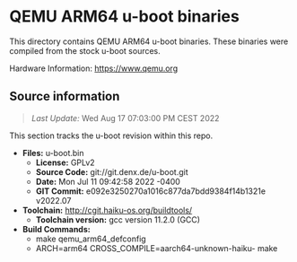 QEMU ARM64 u-boot binaries
===================

This directory contains QEMU ARM64 u-boot binaries.
These binaries were compiled from the stock u-boot sources.

Hardware Information: <https://www.qemu.org>

Source information
-------------
> *Last Update:* Wed Aug 17 07:03:00 PM CEST 2022

This section tracks the u-boot revision within this repo.

* **Files:**  u-boot.bin
  * **License:** GPLv2
  * **Source Code:** git://git.denx.de/u-boot.git
  * **Date:** Mon Jul 11 09:42:58 2022 -0400
  * **GIT Commit:** e092e3250270a1016c877da7bdd9384f14b1321e v2022.07
* **Toolchain:** http://cgit.haiku-os.org/buildtools/
  * **Toolchain version:** gcc version 11.2.0 (GCC) 
* **Build Commands:**
  * make qemu_arm64_defconfig
  * ARCH=arm64 CROSS_COMPILE=aarch64-unknown-haiku- make
